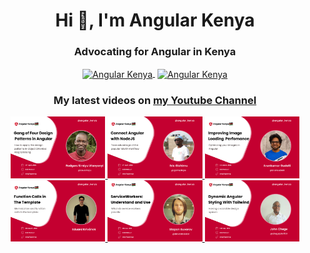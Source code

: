 <!-- ![me](https://firebasestorage.googleapis.com/v0/b/cerberodev-cf89d.appspot.com/o/banner.png?alt=media&token=2446e47d-db03-48cf-adbd-1a492a6f5273) -->

<h1 align="center">Hi 👋, I'm Angular Kenya</h1>
<h3 align="center">Advocating for Angular in Kenya</h3>

<p align="center">
   <a href="https://youtube.com/angularkenya" target="_blank" style='margin-right:4px'>
    <img align="center" src="https://cdn.jsdelivr.net/npm/simple-icons@3.0.1/icons/youtube.svg" alt="Angular Kenya" width="48px" height="48px" />
  </a>
  <a href="https://twitter.com/angular_kenya" target="_blank">
    <img align="center" src="https://cdn.jsdelivr.net/npm/simple-icons@3.0.1/icons/twitter.svg" alt="Angular Kenya" width="48px" height="48px" />
  </a>
</p>

<h3 align="center">My latest videos on  <a href="https://youtube.com/cerberodev" target="_blank">my Youtube Channel</a></h3>

<div align="center" >

<a href='https://youtu.be/OJYSvgwdrJk' target='_blank'>
  <img width='30%' src='./Images/Angular Kenya 1.png' alt='Gang Of Four Design Patterns in Angular' />
</a>

<a href='https://youtu.be/rCkTNAmWwCE' target='_blank'>
  <img width='30%' src='./Images/Angular Kenya 2.png' alt='Connect Angular  with Node JS' />
</a>
<a href='https://youtu.be/sbMkAOn7k_A' target='_blank'>
  <img width='30%' src='./Images/Angular Kenya 5.png' alt='Improving Image Loading Perfomance' />
</a>

<a href='https://youtu.be/D-NnAbnImSE' target='_blank'>
  <img width='30%' src='./Images/Angular Kenya.png' alt='Function Calls in The Template' />
</a>
<a href='https://youtu.be/m_lBrlE3dhw' target='_blank'>
  <img width='30%' src='./Images/Angular Kenya 3.png' alt='Service Workers in Angular: Understand & Use' />
</a>
<a href='https://youtu.be/F1AZw-hQR00' target='_blank'>
  <img width='30%' src='./Images/Angular Kenya 4.png' alt='Dynamic Angular Styling with Tailwind' />
</a>
</div>

<!-- 
<p align="center">
<img src="https://github-readme-stats.vercel.app/api?username=ngkenya">
</p> -->


